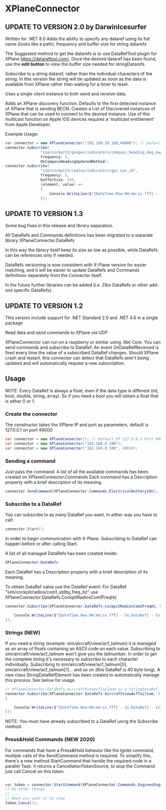 # XPlaneConnector

## UPDATE TO VERSION 2.0 by DarwinIcesurfer

Written for .NET 8.0
Adds the ability to specify any dataref using its full name (looks like a path), frequency and buffer size for string datarefs

The Suggested method to get the datarefs is to use DataRefTool plugin for XPlane <https://datareftool.com/>.  Once the desired dataref
has been found, use the **edit button** to view the buffer size needed for stringDatarefs.

Subscribe to a string dataref, rather than the individual characters of the string.  In this version the string will be updated as soon
as the data is available from XPlane rather than waiting for a timer to reset.

Uses a single client instance to both send and receive data.

Adds an XPlane discovery function.  Defaults to the first detected instance of XPlane that is sending BECN.  Creates a List of Discovered
instances of XPlane that can be used to connect to the desired instance.  Use of this multicast function on Apple IOS devices requires
a 'multicast entitlement' from Apple Developer.

Example Usage:

```C#
var connector = new XPlaneConnector("192.168.29.100,49000"); // Default IP 127.0.0.1 Port 49000
connector.Subscribe(
                "sim/cockpit2/gauges/indicators/compass_heading_deg_mag",
                frequency: 5,
                OnCompassHeadingUpdatedMethod);
connector.Subscribe(
                "sim/cockpit2/radios/indicators/gps_nav_id",
                frequency: 5,
                bufferSize: 150,
                (element, value) =>
                {
                    Console.WriteLine($"{DateTime.Now:HH:mm:ss.fff} - {element.DataRefPath} - {value}" );
                });
```

## UPDATE TO VERSION 1.3

Some bug fixes in this release and library separation.

All DataRefs and Commands definitions has been migrated to a separate library XPlaneConnector.DataRefs

In this way the library itself keep its size as low as possible, while DataRefs can be references only if needed.

DataRefs versioning is now consistent with X-Plane version for easier matching, and it will be easier to update DataRefs and Commands definitions separately from the Connector itself.

In the future further libraries can be added (i.e. Zibo DataRefs or other add-ons specific DataRefs).

## UPDATE TO VERSION 1.2

This version include support for .NET Standard 2.0 and .NET 4.6 in a single package

Read data and send commands to XPlane via UDP

XPlaneConnector can run on a raspberry or similar using .Net Core.
You can send commands and subscribe to DataRef.
An event OnDataRefReceived is fired every time the value of a subscribed DataRef changes.
Should XPlane crash and restart, this connector can detect that DataRefs aren't being updated and will automatically request a new subscription.

## Usage

NOTE: Every DataRef is always a float, even if the data type is different (int, bool, double, string, array).
So if you need a bool you will obtain a float that is either 0 or 1.

### Create the connector

The constructor takes the XPlane IP and port as parameters, default is 127.0.0.1 on port 49000

```C#
var connector = new XPlaneConnector(); // Default IP 127.0.0.1 Port 49000
var connector = new XPlaneConnector("192.168.0.100"); 
var connector = new XPlaneConnector("192.168.0.100", 49010); 
```

### Sending a command

Just pass the command.
A list of all the available commands has been created on
XPlaneConnector.Commands
Each command has a Description property with a brief description of its meaning.

```C#
connector.SendCommand(XPlaneConnector.Commands.ElectricalBattery1On);
```

### Subscribe to a DataRef

You can subscribe to as many DataRef you want.
In either way you have to call:

```C#
connector.Start();
```

In order to begin communication with X-Plane.
Subscribing to DataRef can happen before or after calling Start.

A list of all managed DataRefs has been created inside:

```C#
XPlaneConnector.DataRefs
```

Each DataRef has a Description property with a brief description of its meaning.

To obtain DataRef value use the DataRef event:
For DataRef "sim/cockpit/radios/com1_stdby_freq_hz" use XPlaneConnector.DataRefs.CockpitRadiosCom1FreqHz

```C#
connector.Subscribe(XPlaneConnector.DataRefs.CockpitRadiosCom1FreqHz, 5, (e, v) => {

    Console.WriteLine($"{DateTime.Now:HH:mm:ss.fff} - {e.DataRef} - {v}");
});
```

### Strings (NEW)

If you need a string (example: sim/aircraft/view/acf_tailnum) it is managed as an array of floats containing an ASCII code on each value.
Subscribing to sim/aircraft/view/acf_tailnum won't give you the tailnumber.
In order to get the complete string it's necessary to subscribe to each character individually.
Subscribing to sim/aircraft/view/acf_tailnum[0], sim/aircraft/view/acf_tailnum[1]... and so on (this DataRef is 40 byte long).
A new class StringDataRefElement has been created to automatically manage this process.
See below for usage.

```C#
// XPlaneConnector.DataRefs.AircraftViewAcfTailnum is a StringDataRef, in this case value is a string, not a float
connector.Subscribe(XPlaneConnector.DataRefs.AircraftViewAcfTailnum, 5, (element, value) =>
{

    Console.WriteLine($"{DateTime.Now:HH:mm:ss.fff} - {e.DataRef} - {v}"); // v is a string
});
```

NOTE: You must have already subscribed to a DataRef using the Subscribe method.

### Press&Hold Commands (NEW 2020)

For commands that have a Press&Hold behavior like the Ignite command, multiple calls of the SendCommand method is required.
To simplify this, there's a new method StartCommand that handle the required code in a parallel Task.
It returns a CancellationTokenSource, to stop the Command just call Cancel on this token.

```C#

var token = connector.StartCommand(XPlaneConnector.Commands.EnginesEngageStarters);
// Do other things 
// ...
// When you want it to stop
token.Cancel();

```
